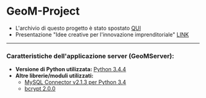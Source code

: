 # GeoM-Project
- L'archivio di questo progetto è stato spostato <a href="https://drive.google.com/open?id=0B6BkIbrqE7vcVnNZQlhxcnlpUXM" target="_blank">QUI</a><br/>
- Presentazione "Idee creative per l'innovazione imprenditoriale" <a href="https://drive.google.com/open?id=0ByCUeE-gfZ5UTkl4M3JwTW1RN2M">LINK</a>
<hr>

### Caratteristiche dell'applicazione server (GeoMServer):
- <b>Versione di Python utilizzata:</b> <a href="https://www.python.org/downloads/" target="_blank">Python 3.4.4</a><br>
- <b>Altre librerie/moduli utilizzati:</b>
  - <a href="http://dev.mysql.com/downloads/connector/python/" target="_blank">MySQL Connector v2.1.3 per Python 3.4</a><br />
  - <a href="https://pypi.python.org/pypi/bcrypt/2.0.0" target="_blank">bcrypt 2.0.0</a>
